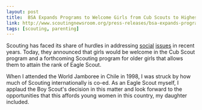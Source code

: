 ```yaml
---
layout: post
title:  BSA Expands Programs to Welcome Girls from Cub Scouts to Highest Rank of Eagle Scout
link: http://www.scoutingnewsroom.org/press-releases/bsa-expands-programs-welcome-girls-cub-scouts-highest-rank-eagle-scout/
tags: [scouting, parenting]
---
```


Scouting has faced its share of hurdles in addressing [social](http://www.cnn.com/2015/07/27/us/boy-scouts-gay-leaders-feat/index.html) [issues](https://www.nytimes.com/2017/01/30/us/boy-scouts-reversing-century-old-stance-will-allow-transgender-boys.html) in recent years. Today, they announced that girls would be welcome in the Cub Scout program and a forthcoming Scouting program for older girls that allows them to attain the rank of Eagle Scout.

When I attended the World Jamboree in Chile in 1998, I was struck by how much of Scouting internationally is co-ed. As an Eagle Scout myself, I applaud the Boy Scout's decision in this matter and look forward to the opportunities that this affords young women in this country, my daughter included.